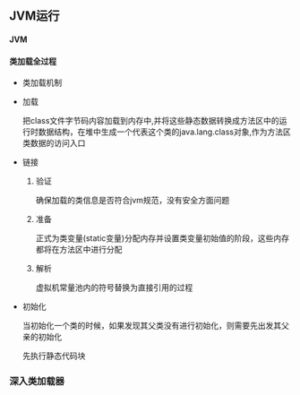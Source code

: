 ## JVM运行

#### JVM

#### 类加载全过程

- 类加载机制

- 加载

  把class文件字节码内容加载到内存中,并将这些静态数据转换成方法区中的运行时数据结构，在堆中生成一个代表这个类的java.lang.class对象,作为方法区类数据的访问入口

- 链接

  1. 验证

     确保加载的类信息是否符合jvm规范，没有安全方面问题

  2. 准备

     正式为类变量(static变量)分配内存并设置类变量初始值的阶段，这些内存都将在方法区中进行分配

  3. 解析

     虚拟机常量池内的符号替换为直接引用的过程

- 初始化

  当初始化一个类的时候，如果发现其父类没有进行初始化，则需要先出发其父亲的初始化

  先执行静态代码块

### 深入类加载器

